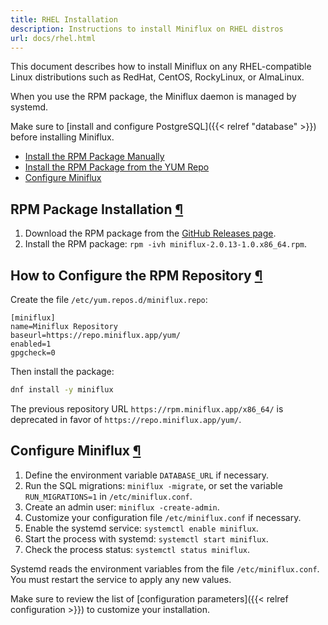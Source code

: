 ```yaml
---
title: RHEL Installation
description: Instructions to install Miniflux on RHEL distros
url: docs/rhel.html
---
```


This document describes how to install Miniflux on any RHEL-compatible Linux distributions such as RedHat, CentOS, RockyLinux, or AlmaLinux.

When you use the RPM package, the Miniflux daemon is managed by systemd.

Make sure to [install and configure PostgreSQL]({{< relref "database" >}}) before installing Miniflux.

- [Install the RPM Package Manually](#rpm-package)
- [Install the RPM Package from the YUM Repo](#rpm-repo)
- [Configure Miniflux](#configuration)

<h2 id="rpm-package">RPM Package Installation <a class="anchor" href="#rpm-package" title="Permalink">¶</a></h2>

1. Download the RPM package from the [GitHub Releases page](https://github.com/miniflux/v2/releases).
2. Install the RPM package: `rpm -ivh miniflux-2.0.13-1.0.x86_64.rpm`.

<h2 id="rpm-repo">How to Configure the RPM Repository <a class="anchor" href="#rpm-repo" title="Permalink">¶</a></h2>

Create the file `/etc/yum.repos.d/miniflux.repo`:

```
[miniflux]
name=Miniflux Repository
baseurl=https://repo.miniflux.app/yum/
enabled=1
gpgcheck=0
```

Then install the package:

```bash
dnf install -y miniflux
```

<div class="warning">
The previous repository URL <code>https://rpm.miniflux.app/x86_64/</code> is deprecated in favor of <code>https://repo.miniflux.app/yum/</code>.
</div>

<h2 id="configuration">Configure Miniflux <a class="anchor" href="#configuration" title="Permalink">¶</a></h2>

1. Define the environment variable `DATABASE_URL` if necessary.
2. Run the SQL migrations: `miniflux -migrate`, or set the variable `RUN_MIGRATIONS=1` in `/etc/miniflux.conf`.
3. Create an admin user: `miniflux -create-admin`.
4. Customize your configuration file `/etc/miniflux.conf` if necessary.
5. Enable the systemd service: `systemctl enable miniflux`.
6. Start the process with systemd: `systemctl start miniflux`.
7. Check the process status: `systemctl status miniflux`.

<p class="info">
Systemd reads the environment variables from the file <code>/etc/miniflux.conf</code>.
You must restart the service to apply any new values.
</p>

Make sure to review the list of [configuration parameters]({{< relref configuration >}}) to customize your installation.
